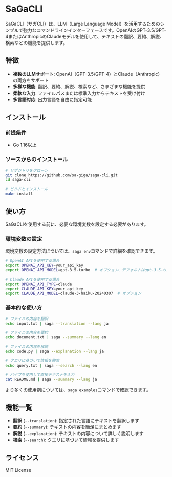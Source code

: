 # SaGaCLI

SaGaCLI（サガCLI）は、LLM（Large Language Model）を活用するためのシンプルで強力なコマンドラインインターフェースです。OpenAIのGPT-3.5/GPT-4またはAnthropicのClaudeモデルを使用して、テキストの翻訳、要約、解説、検索などの機能を提供します。

## 特徴

- **複数のLLMサポート**: OpenAI（GPT-3.5/GPT-4）とClaude（Anthropic）の両方をサポート
- **多様な機能**: 翻訳、要約、解説、検索など、さまざまな機能を提供
- **柔軟な入力**: ファイルパスまたは標準入力からテキストを受け付け
- **多言語対応**: 出力言語を自由に指定可能

## インストール

### 前提条件

- Go 1.16以上

### ソースからのインストール

```bash
# リポジトリをクローン
git clone https://github.com/sa-giga/saga-cli.git
cd saga-cli

# ビルドとインストール
make install
```

## 使い方

SaGaCLIを使用する前に、必要な環境変数を設定する必要があります。

### 環境変数の設定

環境変数の設定方法については、`saga env`コマンドで詳細を確認できます。

```bash
# OpenAI APIを使用する場合
export OPENAI_API_KEY=your_api_key
export OPENAI_API_MODEL=gpt-3.5-turbo  # オプション、デフォルトはgpt-3.5-turbo

# Claude APIを使用する場合
export OPENAI_API_TYPE=claude
export CLAUDE_API_KEY=your_api_key
export CLAUDE_API_MODEL=claude-3-haiku-20240307  # オプション
```

### 基本的な使い方

```bash
# ファイルの内容を翻訳
echo input.txt | saga --translation --lang ja

# ファイルの内容を要約
echo document.txt | saga --summary --lang en

# ファイルの内容を解説
echo code.py | saga --explanation --lang ja

# クエリに基づいて情報を検索
echo query.txt | saga --search --lang en

# パイプを使用して直接テキストを入力
cat README.md | saga --summary --lang ja
```

より多くの使用例については、`saga examples`コマンドで確認できます。

## 機能一覧

- **翻訳** (`--translation`): 指定された言語にテキストを翻訳します
- **要約** (`--summary`): テキストの内容を簡潔にまとめます
- **解説** (`--explanation`): テキストの内容について詳しく説明します
- **検索** (`--search`): クエリに基づいて情報を提供します

## ライセンス

MIT License
